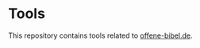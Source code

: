 Tools
=====

This repository contains tools related to [offene-bibel.de](https://github.com/Offene-Bibel/website).


